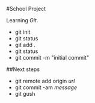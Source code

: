 #School Project

Learning *Git*.

* git init
* git status
* git add .
* git status
* git commit -m "initial commit"

##Next steps
* git remote add origin *url*
* git commit -am *message*
* git gush